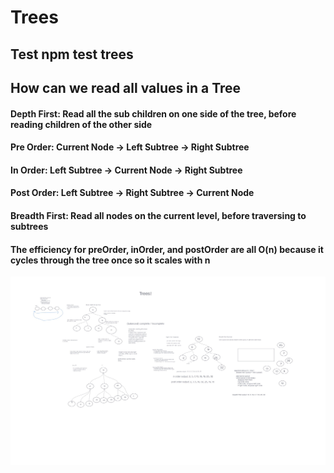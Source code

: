 # Trees

## Test npm test trees

## How can we read all values in a Tree

#### Depth First: Read all the sub children on one side of the tree, before reading children of the other side

#### Pre Order: Current Node -> Left Subtree -> Right Subtree

#### In Order: Left Subtree -> Current Node -> Right Subtree

#### Post Order: Left Subtree -> Right Subtree -> Current Node

#### Breadth First: Read all nodes on the current level, before traversing to subtrees

#### The efficiency for preOrder, inOrder, and postOrder are all O(n) because it cycles through the tree once so it scales with n

![Tree](img/tree.jpg)
